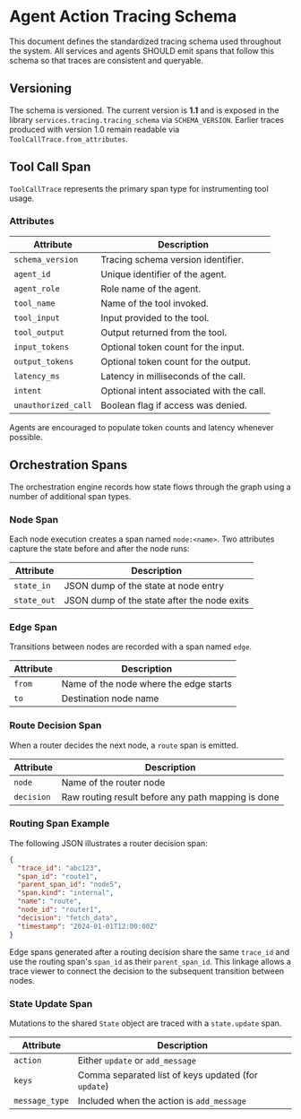 # Agent Action Tracing Schema

This document defines the standardized tracing schema used throughout the system.  All services and agents SHOULD emit spans that follow this schema so that traces are consistent and queryable.

## Versioning

The schema is versioned.  The current version is **1.1** and is exposed in the library `services.tracing.tracing_schema` via `SCHEMA_VERSION`.
Earlier traces produced with version 1.0 remain readable via `ToolCallTrace.from_attributes`.

## Tool Call Span

`ToolCallTrace` represents the primary span type for instrumenting tool usage.

### Attributes

| Attribute       | Description                          |
| --------------- | ------------------------------------ |
| `schema_version`| Tracing schema version identifier.   |
| `agent_id`      | Unique identifier of the agent.      |
| `agent_role`    | Role name of the agent.              |
| `tool_name`     | Name of the tool invoked.            |
| `tool_input`    | Input provided to the tool.          |
| `tool_output`   | Output returned from the tool.       |
| `input_tokens`  | Optional token count for the input.  |
| `output_tokens` | Optional token count for the output. |
| `latency_ms`    | Latency in milliseconds of the call. |
| `intent`        | Optional intent associated with the call. |
| `unauthorized_call` | Boolean flag if access was denied. |

Agents are encouraged to populate token counts and latency whenever possible.

## Orchestration Spans

The orchestration engine records how state flows through the graph using a
number of additional span types.

### Node Span

Each node execution creates a span named `node:<name>`. Two attributes capture
the state before and after the node runs:

| Attribute     | Description                                  |
| ------------- | -------------------------------------------- |
| `state_in`    | JSON dump of the state at node entry         |
| `state_out`   | JSON dump of the state after the node exits  |

### Edge Span

Transitions between nodes are recorded with a span named `edge`.

| Attribute | Description                            |
| --------- | -------------------------------------- |
| `from`    | Name of the node where the edge starts |
| `to`      | Destination node name                  |

### Route Decision Span

When a router decides the next node, a `route` span is emitted.

| Attribute   | Description                                        |
| ----------- | -------------------------------------------------- |
| `node`      | Name of the router node                             |
| `decision`  | Raw routing result before any path mapping is done |

### Routing Span Example

The following JSON illustrates a router decision span:

```json
{
  "trace_id": "abc123",
  "span_id": "route1",
  "parent_span_id": "node5",
  "span.kind": "internal",
  "name": "route",
  "node_id": "router1",
  "decision": "fetch_data",
  "timestamp": "2024-01-01T12:00:00Z"
}
```

Edge spans generated after a routing decision share the same `trace_id` and use
the routing span's `span_id` as their `parent_span_id`. This linkage allows a
trace viewer to connect the decision to the subsequent transition between nodes.

### State Update Span

Mutations to the shared `State` object are traced with a `state.update` span.

| Attribute       | Description                                           |
| --------------- | ----------------------------------------------------- |
| `action`        | Either `update` or `add_message`                      |
| `keys`          | Comma separated list of keys updated (for `update`)   |
| `message_type`  | Included when the action is `add_message`             |
